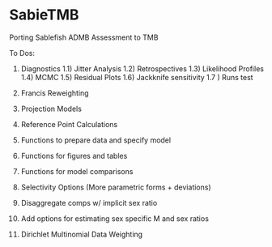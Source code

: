 # SabieTMB
 Porting Sablefish ADMB Assessment to TMB

 To Dos:

 1) Diagnostics
    1.1) Jitter Analysis
    1.2) Retrospectives
    1.3) Likelihood Profiles
    1.4) MCMC
    1.5) Residual Plots
    1.6) Jackknife sensitivity
    1.7 ) Runs test
    
3) Francis Reweighting
4) Projection Models
5) Reference Point Calculations
6) Functions to prepare data and specify model
7) Functions for figures and tables
8) Functions for model comparisons
9)  Selectivity Options (More parametric forms + deviations)
10)  Disaggregate comps w/ implicit sex ratio
11)  Add options for estimating sex specific M and sex ratios
12)  Dirichlet Multinomial Data Weighting
